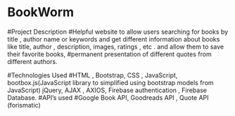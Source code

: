 # BookWorm
#Project Description
#Helpful website to allow users searching for  books by title , author name or keywords and get different information about books like title, author , description, images, ratings , etc . and allow them to save their favorite books, 
#permanent presentation of different quotes from different authors.

#Technologies Used
#HTML , Bootstrap, CSS , JavaScript, bootbox.js(JavaScript library to simplified using bootstrap models from JavaScript) jQuery, AJAX , AXIOS, Firebase authentication ,  Firebase Database.
#API’s used
#Google Book API, Goodreads API , Quote API (forismatic)